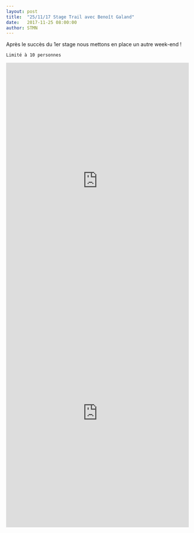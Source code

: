 ```yaml
---
layout: post
title:  "25/11/17 Stage Trail avec Benoît Galand"
date:   2017-11-25 08:00:00
author: STMN
---
```

Après le succès du 1er stage nous mettons en place un autre week-end !

`Limité à 10 personnes`

<iframe src="https://www.facebook.com/plugins/post.php?href=https%3A%2F%2Fwww.facebook.com%2FLadag2.31%2Fposts%2F170714436860756&width=500" width="500" height="646" style="border:none;overflow:hidden" scrolling="no" frameborder="0" allowTransparency="true"></iframe>

<iframe src="https://www.facebook.com/plugins/post.php?href=https%3A%2F%2Fwww.facebook.com%2FLadag2.31%2Fposts%2F171088250156708&width=500" width="500" height="626" style="border:none;overflow:hidden" scrolling="no" frameborder="0" allowTransparency="true"></iframe>
